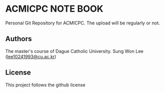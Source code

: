 # ACMICPC NOTE BOOK

Personal Git Repository for ACMICPC.
The upload will be regularly or not.

## Authors

The master's course of Dague Catholic University.
Sung Won Lee (lee10241993@cu.ac.kr)

## License

This project follows the github license
